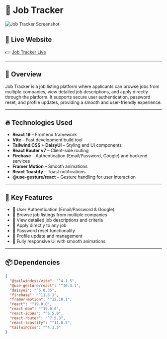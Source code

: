 # 🚀 Job Tracker

![Job Tracker Screenshot](https://i.ibb.co/SnJhWjT/job-tracker-screenshot.png) <!-- Replace this link with your own screenshot URL -->

## 🔗 Live Website
👉 [Job Tracker Live](https://job-tracker-41ddb.web.app/)

---

## 🧠 Overview

Job Tracker is a job listing platform where applicants can browse jobs from multiple companies, view detailed job descriptions, and apply directly through the platform. It supports secure user authentication, password reset, and profile updates, providing a smooth and user-friendly experience.

---

## 🔥 Technologies Used

- **React 19** – Frontend framework
- **Vite** – Fast development build tool
- **Tailwind CSS + DaisyUI** – Styling and UI components
- **React Router v7** – Client-side routing
- **Firebase** – Authentication (Email/Password, Google) and backend services
- **Framer Motion** – Smooth animations
- **React Toastify** – Toast notifications
- **@use-gesture/react** – Gesture handling for user interaction

---

## 🚀 Key Features

- 🔐 User Authentication (Email/Password & Google)
- 🏢 Browse job listings from multiple companies
- 📄 View detailed job descriptions and criteria
- 📨 Apply directly to any job
- 🔑 Password reset functionality
- 👤 Profile update and management
- 🎨 Fully responsive UI with smooth animations

---

## 📦 Dependencies

```json
{
  "@tailwindcss/vite": "^4.1.5",
  "@use-gesture/react": "^10.3.1",
  "daisyui": "^5.0.35",
  "firebase": "^11.6.1",
  "framer-motion": "^12.10.1",
  "react": "^19.0.0",
  "react-dom": "^19.0.0",
  "react-icons": "^5.5.0",
  "react-router": "^7.5.3",
  "react-toastify": "^11.0.5",
  "tailwindcss": "^4.1.5"
}

